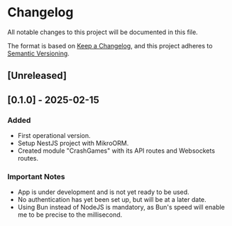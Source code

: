 # Changelog

All notable changes to this project will be documented in this file.

The format is based on [Keep a Changelog](https://keepachangelog.com/en/1.1.0/),
and this project adheres to [Semantic Versioning](https://semver.org/spec/v2.0.0.html).

## [Unreleased]

## [0.1.0] - 2025-02-15

### Added

- First operational version.
- Setup NestJS project with MikroORM.
- Created module "CrashGames" with its API routes and Websockets routes.

### Important Notes

- App is under development and is not yet ready to be used.
- No authentication has yet been set up, but will be at a later date.
- Using Bun instead of NodeJS is mandatory, as Bun's speed will enable me to be precise to the millisecond.
